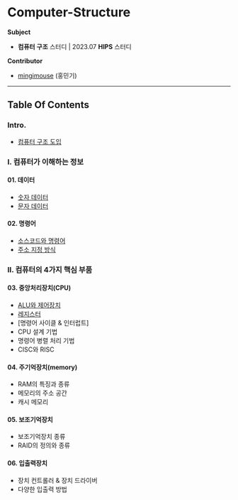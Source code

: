 # Computer-Structure
**Subject**

- **컴퓨터 구조** 스터디 | 2023.07 **HIPS** 스터디

**Contributor**

- [mingimouse](https://github.com/mingimouse) (홍민기)

---

## Table Of Contents

### Intro.

- [컴퓨터 구조 도입](./00-intro.md)

### I. 컴퓨터가 이해하는 정보

#### 01. 데이터

- [숫자 데이터](./01-numericData.md)
- [문자 데이터](./01-charData.md)

#### 02. 명령어

- [소스코드와 명령어](./02-instruction.md)
- [주소 지정 방식](./02-addressingMode.md)

### II. 컴퓨터의 4가지 핵심 부품

#### 03. 중앙처리장치(CPU)

- [ALU와 제어장치](./03-aluNcu.md)
- [레지스터](./03-register.md)
- [명령어 사이클 & 인터럽트]
- CPU 설계 기법
- 명령어 병렬 처리 기법
- CISC와 RISC

#### 04. 주기억장치(memory)

- RAM의 특징과 종류
- 메모리의 주소 공간
- 캐시 메모리

#### 05. 보조기억장치

- 보조기억장치 종류
- RAID의 정의와 종류

#### 06. 입출력장치

- 장치 컨트롤러 & 장치 드라이버
- 다양한 입출력 방법
